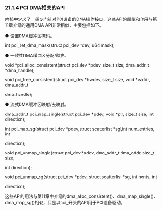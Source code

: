 ### 21.1.4 PCI DMA相关的API

内核中定义了一组专门针对PCI设备的DMA操作接口，这些API的原型和作用与第11章介绍的通用DMA API非常相似，主要包括如下。

● 设置DMA缓冲区掩码。

int pci_set_dma_mask(struct pci_dev *dev, u64 mask);

● 一致性DMA缓冲区分配/释放。

void *pci_alloc_consistent(struct pci_dev *pdev, size_t size, dma_addr_t *dma_handle); 
 
 void pci_free_consistent(struct pci_dev *hwdev, size_t size, void *vaddr, dma_addr_t 
 
 dma_handle);

● 流式DMA缓冲区映射/去映射。

dma_addr_t pci_map_single(struct pci_dev *pdev, void *ptr, size_t size, int direction);

int pci_map_sg(struct pci_dev *pdev,struct scatterlist *sgl,int num_entries, int 
 
 direction); 
 
 void pci_unmap_single(struct pci_dev *pdev, dma_addr_t dma_addr, size_t size, 
 
 int direction); 
 
 void pci_unmap_sg(struct pci_dev *pdev, struct scatterlist *sg, int nents, int 
 
 direction);

这些API的用法与第11章中介绍的dma_alloc_consistent()、dma_map_single()、dma_map_sg()相似，只是以pci_开头的API用于PCI设备驱动。

